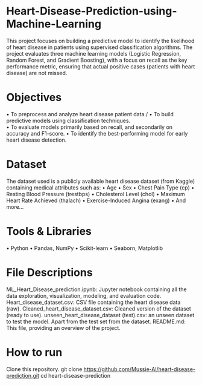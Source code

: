# Heart-Disease-Prediction-using-Machine-Learning
This project focuses on building a predictive model to identify the likelihood of heart disease in patients using supervised classification algorithms. The project evaluates three machine learning models (Logistic Regression, Random Forest, and Gradient Boosting), with a focus on recall as the key performance metric, ensuring that actual positive cases (patients with heart disease) are not missed.

# Objectives
•	To preprocess and analyze heart disease patient data./
•	To build predictive models using classification techniques.\
•	To evaluate models primarily based on recall, and secondarily on accuracy and F1-score.
•	To identify the best-performing model for early heart disease detection.

# Dataset
The dataset used is a publicly available heart disease dataset (from Kaggle) containing medical attributes such as:
•	Age
•	Sex
•	Chest Pain Type (cp)
•	Resting Blood Pressure (trestbps)
•	Cholesterol Level (chol)
•	Maximum Heart Rate Achieved (thalach)
•	Exercise-Induced Angina (exang)
•	And more...

# Tools & Libraries
•	Python
•	Pandas, NumPy
•	Scikit-learn
•	Seaborn, Matplotlib

# File Descriptions
ML_Heart_Disease_prediction.ipynb: Jupyter notebook containing all the data exploration, visualization, modeling, and evaluation code.
Heart_disease_dataset.csv: CSV file containing the heart disease data (raw).
Cleaned_heart_disease_dataset.csv: Cleaned version of the dataset (ready to use).
unseen_heart_disease_dataset (test).csv: an unseen dataset to test the model. Apart from the test set from the dataset.
README.md: This file, providing an overview of the project.

# How to run
Clone this repository.
git clone https://github.com/Mussie-Al/heart-disease-prediction.git
cd heart-disease-prediction

